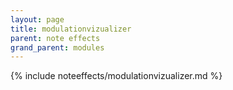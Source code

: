 ```yaml
---
layout: page
title: modulationvizualizer
parent: note effects
grand_parent: modules
---
```


{% include noteeffects/modulationvizualizer.md %}

